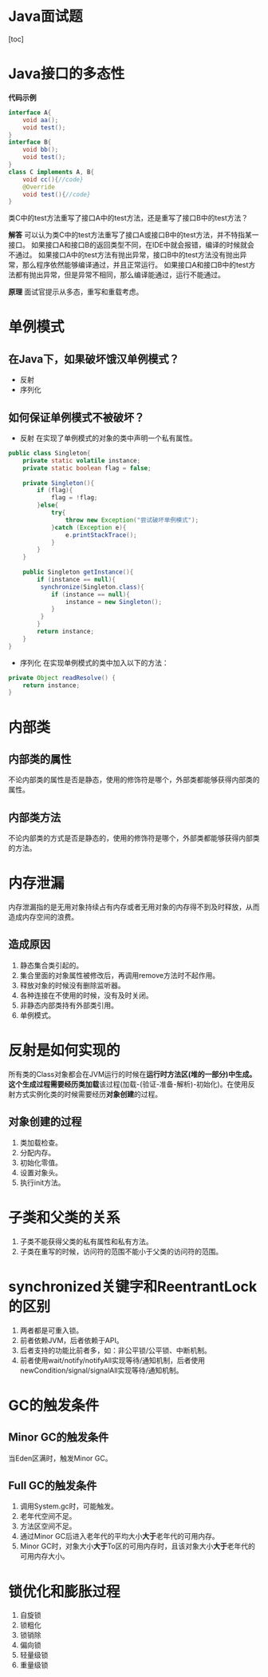 # Java面试题
[toc]

# Java接口的多态性
**代码示例**
```java
interface A{
	void aa();
	void test();
}
interface B{
	void bb();
	void test();
}
class C implements A, B{
	void cc(){//code}
	@Override
	void test(){//code}
}
```
类C中的test方法重写了接口A中的test方法，还是重写了接口B中的test方法？

**解答**
可以认为类C中的test方法重写了接口A或接口B中的test方法，并不特指某一接口。
如果接口A和接口B的返回类型不同，在IDE中就会报错，编译的时候就会不通过。
如果接口A中的test方法有抛出异常，接口B中的test方法没有抛出异常，那么程序依然能够编译通过，并且正常运行。
如果接口A和接口B中的test方法都有抛出异常，但是异常不相同，那么编译能通过，运行不能通过。

**原理**
面试官提示从多态，重写和重载考虑。

# 单例模式
## 在Java下，如果破坏饿汉单例模式？
- 反射
- 序列化

## 如何保证单例模式不被破坏？
- 反射
在实现了单例模式的对象的类中声明一个私有属性。
```java
public class Singleton{
	private static volatile instance;
	private static boolean flag = false;
	
	private Singleton(){
		if (flag){
			flag = !flag;
		}else{
			try{
				throw new Exception("尝试破坏单例模式");
			}catch (Exception e){
				e.printStackTrace();
			}
		}
	}
	
	public Singleton getInstance(){
		if (instance == null){
		 synchronize(Singleton.class){
		 	if (instance == null){
		 		instance = new Singleton();
		 	}
		 }
		}
		return instance;
	}
}
```

- 序列化
在实现单例模式的类中加入以下的方法：
```java
private Object readResolve() {
	return instance;
}
```

# 内部类
## 内部类的属性
不论内部类的属性是否是静态，使用的修饰符是哪个，外部类都能够获得内部类的属性。
## 内部类方法
不论内部类的方式是否是静态的，使用的修饰符是哪个，外部类都能够获得内部类的方法。

# 内存泄漏
内存泄漏指的是无用对象持续占有内存或者无用对象的内存得不到及时释放，从而造成内存空间的浪费。
## 造成原因
1. 静态集合类引起的。
2. 集合里面的对象属性被修改后，再调用remove方法时不起作用。
3. 释放对象的时候没有删除监听器。
4. 各种连接在不使用的时候，没有及时关闭。
5. 非静态内部类持有外部类引用。
6. 单例模式。

# 反射是如何实现的
所有类的Class对象都会在JVM运行的时候在**运行时方法区(堆的一部分)**中生成。这个生成过程需要经历**类加载**该过程(加载-(验证-准备-解析)-初始化)。在使用反射方式实例化类的时候需要经历**对象创建**的过程。
## 对象创建的过程
1. 类加载检查。
2. 分配内存。
3. 初始化零值。
4. 设置对象头。
5. 执行init方法。

# 子类和父类的关系
1. 子类不能获得父类的私有属性和私有方法。
2. 子类在重写的时候，访问符的范围不能小于父类的访问符的范围。

# synchronized关键字和ReentrantLock的区别
1. 两者都是可重入锁。
2. 前者依赖JVM，后者依赖于API。
3. 后者支持的功能比前者多，如：非公平锁/公平锁、中断机制。
4. 前者使用wait/notify/notifyAll实现等待/通知机制，后者使用newCondition/signal/signalAll实现等待/通知机制。

# GC的触发条件
## Minor GC的触发条件
当Eden区满时，触发Minor GC。
## Full GC的触发条件
1. 调用System.gc时，可能触发。
2. 老年代空间不足。
3. 方法区空间不足。
4. 通过Minor GC后进入老年代的平均大小**大于**老年代的可用内存。
5. Minor GC时，对象大小**大于**To区的可用内存时，且该对象大小**大于**老年代的可用内存大小。

# 锁优化和膨胀过程
1. 自旋锁
2. 锁粗化
3. 锁销除
4. 偏向锁
5. 轻量级锁
6. 重量级锁